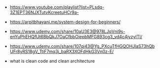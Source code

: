 - https://www.youtube.com/playlist?list=PLsdq-3Z1EPT36NJXTutvKcreetuHCr9a-
- https://arpitbhayani.me/system-design-for-beginners/

- https://www.udemy.com/share/10aU3E3@978LJqVni9s-enYuPhEHQfUt6BbQkJ7OaCfbbOiepbMFG893cg3_vd4c4jyzyITI/

- https://www.udemy.com/share/107qj43@Yg_PXcuTfHGQOHJlaS73hQbUFr8yRS18gV_TtiF7mq3j_baRX3XOFdHkG3Vn0z-E/

- what is clean code and clean architecture 

